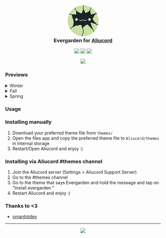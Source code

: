 <h3 align="center">
	<img src="https://github.com/everviolet/.github/raw/main/assets/logo-circle.png" width="100" alt="Logo"/><br/>
	Evergarden for <a href="https://github.com/everviolet/Aliucord">Aliucord</a>
</h3>

<p align="center">
	<a href="https://github.com/everviolet/template/stargazers"><img src="https://img.shields.io/github/stars/everviolet/template?style=for-the-badge&colorA=313B40&colorB=DBBC7F"></a>
	<a href="https://github.com/everviolet/template/issues"><img src="https://img.shields.io/github/issues/everviolet/template?style=for-the-badge&colorA=313B40&colorB=E69875"></a>
	<a href="https://github.com/everviolet/template/contributors"><img src="https://img.shields.io/github/contributors/everviolet/template?style=for-the-badge&colorA=313B40&colorB=97C9C3"></a>
</p>

<p align="center">
	<img src="https://raw.githubusercontent.com/everviolet/template/main/assets/previews/preview.webp"/>
</p>

### Previews

<details>
<summary>Winter</summary>
<img src="https://raw.githubusercontent.com/everviolet/template/main/assets/previews/winter.webp"/>
</details>
<details>
<summary>Fall</summary>
<img src="https://raw.githubusercontent.com/everviolet/template/main/assets/previews/fall.webp"/>
</details>
<details>
<summary>Spring</summary>
<img src="https://raw.githubusercontent.com/everviolet/template/main/assets/previews/spring.webp"/>
</details>

### Usage

### Installing manually
1. Download your preferred theme file from `themes/`
2. Open the files app and copy the preferred theme file to `Aliucord/themes` in Internal storage
3. Restart/Open Aliucord and enjoy :)

### Installing via Aliucord #themes channel
1. Join the Aliucord server (Settings > Aliucord Support Server)
2. Go to the #themes channel
3. Go to the theme that says Evergarden and hold the message and tap on "Install evergarden <your preferred flavor>"
4. Restart Aliucord and enjoy :) 

### Thanks to <3

- [omardotdev](https://github.com/omardotdev)

<hr>

<p align="center">
	<a href="https://github.com/comfysage/evergarden/blob/mega/LICENSE"><img src="https://img.shields.io/static/v1.svg?style=for-the-badge&label=LICENSE&message=GPL3&colorA=313B40&colorB=9BB5CF"/></a>
</p>
